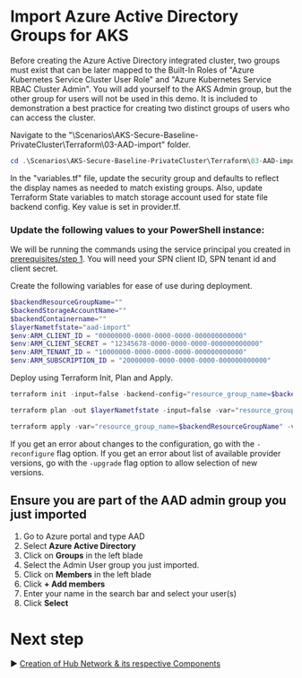<!-- ## Authenticating using a Service Principal with a Client Secret
Terraform modules in this repo use ARM_* environment variables stored in local shell to allow Terraform providers to authenticate to Azure. Please, set these environment variables with your specific values to allow Terraform to build Azure resources. You can go [here](https://registry.terraform.io/providers/hashicorp/azuread/latest/docs/guides/service_principal_client_secret) for further details.
```
$ARM_CLIENT_ID =""
$ARM_CLIENT_SECRET =""
$ARM_TENANT_ID =""
$ARM_SUBSCRIPTION_ID =""
$ARM_ACCESS_KEY =""
```  -->


# Import Azure Active Directory Groups for AKS
 Before creating the Azure Active Directory integrated cluster, two groups must exist that can be later mapped to the Built-In Roles of "Azure Kubernetes Service Cluster User Role" and "Azure Kubernetes Service RBAC Cluster Admin". You will add yourself to the AKS Admin group, but the other group for users will not be used in this demo. It is included to demonstration a best practice for creating two distinct groups of users who can access the cluster. 

Navigate to the "\Scenarios\AKS-Secure-Baseline-PrivateCluster\Terraform\03-AAD-import" folder.

```PowerShell
cd .\Scenarios\AKS-Secure-Baseline-PrivateCluster\Terraform\03-AAD-import
```

In the "variables.tf" file, update the security group and defaults to reflect the display names as needed to match existing groups. Also, update Terraform State variables to match storage account used for state file backend config. Key value is set in provider.tf.

### Update the following values to your PowerShell instance:
We will be running the commands using the service principal you created in [prerequisites/step 1](./01-prerequisites.md). You will need your SPN client ID, SPN tenant id and client secret. 

Create the following variables for ease of use during deployment. 

```PowerShell
$backendResourceGroupName=""
$backendStorageAccountName=""
$backendContainername=""
$layerNametfstate="aad-import"
$env:ARM_CLIENT_ID = "00000000-0000-0000-0000-000000000000"
$env:ARM_CLIENT_SECRET = "12345678-0000-0000-0000-000000000000"
$env:ARM_TENANT_ID = "10000000-0000-0000-0000-000000000000"
$env:ARM_SUBSCRIPTION_ID = "20000000-0000-0000-0000-000000000000"
```
Deploy using Terraform Init, Plan and Apply. 

```PowerShell 
terraform init -input=false -backend-config="resource_group_name=$backendResourceGroupName" -backend-config="storage_account_name=$backendStorageAccountName" -backend-config="container_name=$backendContainername" -backend-config="key=$layerNametfstate"
```

``` PowerShell 
terraform plan -out $layerNametfstate -input=false -var="resource_group_name=$backendResourceGroupName" -var="storage_account_name=$backendStorageAccountName" -var="container_name=$backendContainername" -var="access_key=$access_key" -var="state_sa_name=$backendStorageAccountName"
```

```PowerShell 
terraform apply -var="resource_group_name=$backendResourceGroupName" -var="storage_account_name=$backendStorageAccountName" -var="container_name=$backendContainername" -var="access_key=$access_key"
```

If you get an error about changes to the configuration, go with the `-reconfigure` flag option.
If you get an error about list of available provider versions, go with the `-upgrade` flag option to allow selection of new versions.

## Ensure you are part of the AAD admin group you just imported

1. Go to Azure portal and type AAD
2. Select **Azure Active Directory**
3. Click on **Groups** in the left blade
4. Select the Admin User group you just imported.
5. Click on **Members** in the left blade
6. Click **+ Add members**
7. Enter your name in the search bar and select your user(s)
8. Click **Select**

# Next step

:arrow_forward: [Creation of Hub Network & its respective Components](./04-network-hub.md)

